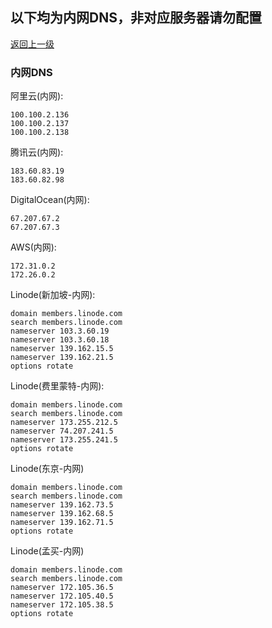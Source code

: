 ## 以下均为内网DNS，非对应服务器请勿配置

[返回上一级](/index.md)

### 内网DNS
阿里云(内网):
```
100.100.2.136
100.100.2.137
100.100.2.138
```
腾讯云(内网):
```
183.60.83.19
183.60.82.98
```
DigitalOcean(内网):
```
67.207.67.2
67.207.67.3
```
AWS(内网):
```
172.31.0.2
172.26.0.2
```
Linode(新加坡-内网):
```
domain members.linode.com
search members.linode.com
nameserver 103.3.60.19
nameserver 103.3.60.18
nameserver 139.162.15.5
nameserver 139.162.21.5
options rotate
```
Linode(费里蒙特-内网):
```
domain members.linode.com
search members.linode.com
nameserver 173.255.212.5
nameserver 74.207.241.5
nameserver 173.255.241.5
options rotate
```
Linode(东京-内网)
```
domain members.linode.com
search members.linode.com
nameserver 139.162.73.5
nameserver 139.162.68.5
nameserver 139.162.71.5
options rotate
```
Linode(孟买-内网)
```
domain members.linode.com
search members.linode.com
nameserver 172.105.36.5
nameserver 172.105.40.5
nameserver 172.105.38.5
options rotate
```
